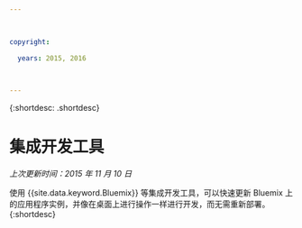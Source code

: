 ```yaml
---

 

copyright:

  years: 2015, 2016

 

---
```


{:shortdesc: .shortdesc}

# 集成开发工具

*上次更新时间：2015 年 11 月 10 日*


使用 {{site.data.keyword.Bluemix}} 等集成开发工具，可以快速更新 Bluemix 上的应用程序实例，并像在桌面上进行操作一样进行开发，而无需重新部署。{:shortdesc}

